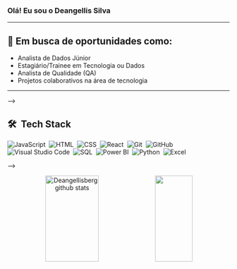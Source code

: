 ### Olá! Eu sou o Deangellis Silva
---

## 💼 Em busca de oportunidades como:
- Analista de Dados Júnior  
- Estagiário/Trainee em Tecnologia ou Dados  
- Analista de Qualidade (QA)  
- Projetos colaborativos na área de tecnologia

---


-->

## 🛠 &nbsp;Tech Stack

![JavaScript](https://img.shields.io/badge/-JavaScript-05122A?style=flat&logo=javascript)&nbsp;
![HTML](https://img.shields.io/badge/-HTML-05122A?style=flat&logo=HTML5)&nbsp;
![CSS](https://img.shields.io/badge/-CSS-05122A?style=flat&logo=CSS3&logoColor=1572B6)&nbsp;
![React](https://img.shields.io/badge/-React-05122A?style=flat&logo=react)&nbsp;
![Git](https://img.shields.io/badge/-Git-05122A?style=flat&logo=git)&nbsp;
![GitHub](https://img.shields.io/badge/-GitHub-05122A?style=flat&logo=github)&nbsp;
![Visual Studio Code](https://img.shields.io/badge/-Visual%20Studio%20Code-05122A?style=flat&logo=visual-studio-code&logoColor=007ACC)&nbsp;
![SQL](https://img.shields.io/badge/-SQL-05122A?style=flat&logo=postgresql&logoColor=white)&nbsp;
![Power BI](https://img.shields.io/badge/-Power%20BI-05122A?style=flat&logo=powerbi&logoColor=F2C811)&nbsp;
![Python](https://img.shields.io/badge/-Python-05122A?style=flat&logo=python)&nbsp;
![Excel](https://img.shields.io/badge/-Excel-05122A?style=flat&logo=microsoft-excel&logoColor=217346)&nbsp;


-->

<div align="center">  
  <img width="49%" height="195px" src="https://github-readme-stats.vercel.app/api?username=Deangellisberg&show_icons=true&count_private=true&hide_border=true&title_color=00bfbf&icon_color=00bfbf&text_color=c9d1d9&bg_color=0d1117" alt="Deangellisberg github stats" /> 
  <img width="41%" height="195px" src="https://github-readme-stats.vercel.app/api/top-langs/?username=Deangellisberg&layout=compact&hide_border=true&title_color=00bfbf&text_color=00bfbf&bg_color=0d1117" />
</div>
